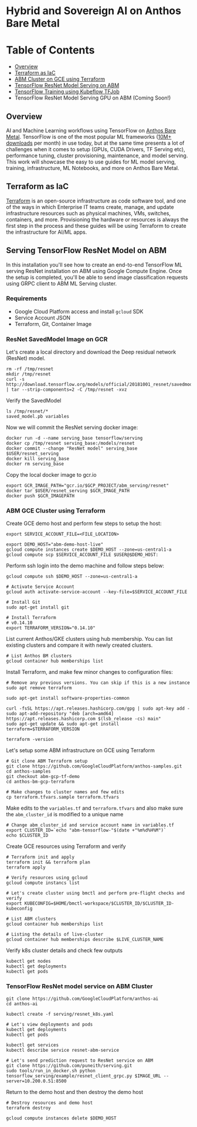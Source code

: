 # Hybrid and Sovereign AI on Anthos Bare Metal

# Table of Contents

<!-- toc -->
* [Overview](#overview)
* [Terraform as IaC](#terraform)
* [ABM Cluster on GCE using Terraform](#abm-gce-cluster-using-terraform)
* [TensorFlow ResNet Model Serving on ABM](#serving-tensorflow-resnet-model-on-abm)
* [TensorFlow Training using Kubeflow TFJob](training#tensorflow-mnist-training-on-abm-using-kubeflow-tfjob)
* TensorFlow ResNet Model Serving GPU on ABM (Coming Soon!)

<!-- tocstop -->

## Overview
AI and Machine Learning workflows using TensorFlow on [Anthos Bare Metal](https://cloud.google.com/anthos/clusters/docs/bare-metal/1.6). TensorFlow is one of the most popular ML frameworks ([10M+ downloads](https://pypistats.org/packages/tensorflow) per month) in use today, but at the same time presents a lot of challenges when it comes to setup (GPUs, CUDA Drivers, TF Serving etc), performance tuning, cluster provisioning, maintenance, and model serving. This work will showcase the easy to use guides for ML model serving, training, infrastructure, ML Notebooks, and more on Anthos Bare Metal.

## Terraform as IaC
[Terraform](https://www.terraform.io/) is an open-source infrastructure as code software tool, and one of the ways in which Enterprise IT teams create, manage, and update infrastructure resources such as physical machines, VMs, switches, containers, and more. Provisioning the hardware or resources is always the first step in the process and these guides will be using Terraform to create the infrastructure for AI/ML apps. 

## Serving TensorFlow ResNet Model on ABM
In this installation you'll see how to create an end-to-end TensorFlow ML
serving ResNet installation on ABM using Google Compute Engine. Once the setup is completed, you'll be able to send image classification requests using GRPC client to ABM ML Serving
cluster.

### Requirements
 * Google Cloud Platform access and install `gcloud` SDK
 * Service Account JSON
 * Terraform, Git, Container Image

### ResNet SavedModel Image on GCR
Let's create a local directory and download the Deep residual network (ResNet)
model.

```
rm -rf /tmp/resnet
mkdir /tmp/resnet
curl -s http://download.tensorflow.org/models/official/20181001_resnet/savedmodels/resnet_v2_fp32_savedmodel_NHWC_jpg.tar.gz | tar --strip-components=2 -C /tmp/resnet -xvz
```

Verify the SavedModel

```
ls /tmp/resnet/*
saved_model.pb variables
```

Now we will commit the ResNet serving docker image:

```
docker run -d --name serving_base tensorflow/serving
docker cp /tmp/resnet serving_base:/models/resnet
docker commit --change "ResNet model" serving_base $USER/resnet_serving
docker kill serving_base
docker rm serving_base
```

Copy the local docker image to gcr.io

```
export GCR_IMAGE_PATH="gcr.io/$GCP_PROJECT/abm_serving/resnet"
docker tar $USER/resnet_serving $GCR_IMAGE_PATH
docker push $GCR_IMAGEPATH
```


### ABM GCE Cluster using Terraform
Create GCE demo host and perform few steps to setup the host:

```
export SERVICE_ACCOUNT_FILE=<FILE_LOCATION>

export DEMO_HOST="abm-demo-host-live"
gcloud compute instances create $DEMO_HOST --zone=us-central1-a
gcloud compute scp $SERVICE_ACCOUNT_FILE $USER@$DEMO_HOST:
```


Perform ssh login into the demo machine and follow steps below:

```
gcloud compute ssh $DEMO_HOST --zone=us-central1-a

# Activate Service Account
gcloud auth activate-service-account --key-file=$SERVICE_ACCOUNT_FILE

# Install Git
sudo apt-get install git

# Install Terraform
# v0.14.10
export TERRAFORM_VERSION="0.14.10"
```

List current Anthos/GKE clusters using hub membership. You can list existing
clusters and compare it with newly created clusters.

```
# List Anthos BM clusters
gcloud container hub memberships list
```

Install Terraform, and make few minor changes to configuration files:

```
# Remove any previous versions. You can skip if this is a new instance
sudo apt remove terraform

sudo apt-get install software-properties-common

curl -fsSL https://apt.releases.hashicorp.com/gpg | sudo apt-key add -
sudo apt-add-repository "deb [arch=amd64] https://apt.releases.hashicorp.com $(lsb_release -cs) main"
sudo apt-get update && sudo apt-get install terraform=$TERRAFORM_VERSION

terraform -version
```

Let's setup some ABM infrastructure on GCE using Terraform

```
# Git clone ABM Terraform setup
git clone https://github.com/GoogleCloudPlatform/anthos-samples.git
cd anthos-samples
git checkout abm-gcp-tf-demo
cd anthos-bm-gcp-terraform

# Make changes to cluster names and few edits
cp terraform.tfvars.sample terraform.tfvars
```

Make edits to the `variables.tf` and `terraform.tfvars` and also make sure the
`abm_cluster_id` is modified to a unique name

```
# Change abm_cluster_id and service account name in variables.tf
export CLUSTER_ID=`echo "abm-tensorflow-"$(date +"%m%d%H%M")`
echo $CLUSTER_ID
```

Create GCE resources using Terraform and verify

```
# Terraform init and apply
terraform init && terraform plan
terraform apply

# Verify resources using gcloud
gcloud compute instancs list

# Let's create cluster using bmctl and perform pre-flight checks and verify
export KUBECONFIG=$HOME/bmctl-workspace/$CLUSTER_ID/$CLUSTER_ID-kubeconfig

# List ABM clusters
gcloud container hub memberships list

# Listing the details of live-cluster
gcloud container hub memberships describe $LIVE_CLUSTER_NAME
```

Verify k8s cluster details and check few outputs
```
kubectl get nodes
kubectl get deployments
kubectl get pods
```

### TensorFlow ResNet model service on ABM Cluster

```
git clone https://github.com/GoogleCloudPlatform/anthos-ai
cd anthos-ai

kubectl create -f serving/resnet_k8s.yaml

# Let's view deployments and pods
kubectl get deployments
kubectl get pods

kubectl get services
kubectl describe service resnet-abm-service

# Let's send prediction request to ResNet service on ABM
git clone https://github.com/puneith/serving.git
sudo tools/run_in_docker.sh python tensorflow_serving/example/resnet_client_grpc.py $IMAGE_URL --server=10.200.0.51:8500
```

Return to the demo host and then destroy the demo host

```
# Destroy resources and demo host
terraform destroy

gcloud compute instances delete $DEMO_HOST
```
